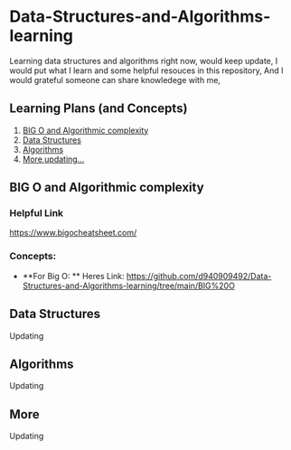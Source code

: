 # Data-Structures-and-Algorithms-learning
Learning data structures and algorithms right now,
would keep update,
I would put what I learn and some helpful resouces in this repository,
And I would grateful someone can share knowledege with me,

## Learning Plans (and Concepts)
1. [BIG O and Algorithmic complexity](#BIG-O-Algorithmic-complexity)
2. [Data Structures](#Data-Structures)
3. [Algorithms](#Algorithms)
4. [More,updating...](#More)


## BIG O and Algorithmic complexity
### Helpful Link
https://www.bigocheatsheet.com/


### Concepts:
- **For Big O: **
Heres Link: https://github.com/d940909492/Data-Structures-and-Algorithms-learning/tree/main/BIG%20O


## Data Structures
Updating


## Algorithms
Updating


## More
Updating
